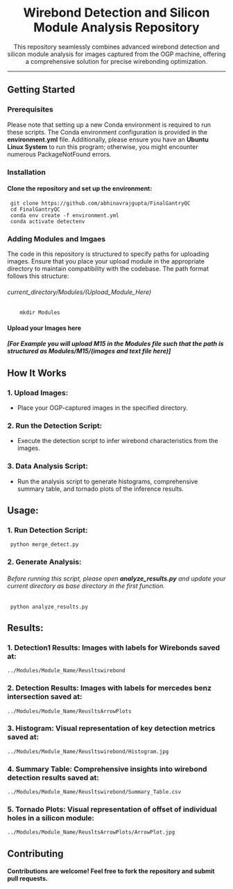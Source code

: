 <div align="center">
  <h1>Wirebond Detection and Silicon Module Analysis Repository</h1>
  <p>This repository seamlessly combines advanced wirebond detection and silicon module analysis for images captured from the OGP machine, offering a comprehensive solution for precise wirebonding optimization.</p>
</div>

---

## Getting Started

### Prerequisites
Please note that setting up a new Conda environment is required to run these scripts. The Conda environment configuration is provided in the **environment.yml** file. Additionally, please ensure you have an **Ubuntu Linux System** to run this program; otherwise, you might encounter numerous PackageNotFound errors.

### Installation
#### Clone the repository and set up the environment:
     git clone https://github.com/abhinavrajgupta/FinalGantryQC
     cd FinalGantryQC
     conda env create -f environment.yml
     conda activate detectenv

### Adding Modules and Imgaes
The code in this repository is structured to specify paths for uploading images. Ensure that you place your upload module in the appropriate directory to maintain compatibility with the codebase. The path format follows this structure: 
######  current_directory/Modules/(Upload_Module_Here)
        mkdir Modules
#### Upload your Images here
##### [For Example you will upload M15 in the Modules file such that the path is structured as Modules/M15/(images and text file here)]

## How It Works
### 1. Upload Images:
  - Place your OGP-captured images in the specified directory.
### 2. Run the Detection Script:
  - Execute the detection script to infer wirebond characteristics from the images.
### 3. Data Analysis Script:
  - Run the analysis script to generate histograms, comprehensive summary table, and tornado plots of the inference results.

## Usage:
### 1. Run Detection Script:
     python merge_detect.py
### 2. Generate Analysis:
###### Before running this script, please open **analyze_results.py** and update your current directory as base directory in the first function.
     python analyze_results.py

## Results:
### 1. Detection1 Results: Images with labels for Wirebonds saved at:
    ../Modules/Module_Name/Reusltswirebond
### 2. Detection Results: Images with labels for mercedes benz intersection saved at:
    ../Modules/Module_Name/ReusltsArrowPlots
### 3. Histogram: Visual representation of key detection metrics saved at:
    ../Modules/Module_Name/Reusltswirebond/Histogram.jpg
### 4. Summary Table: Comprehensive insights into wirebond detection results saved at:
    ../Modules/Module_Name/Reusltswirebond/Summary_Table.csv
### 5. Tornado Plots: Visual representation of offset of individual holes in a silicon module:
    ../Modules/Module_Name/ReusltsArrowPlots/ArrowPlot.jpg
    
## Contributing
#### Contributions are welcome! Feel free to fork the repository and submit pull requests.










<br><br><br> <!-- This will create a gap -->
<br><br><br> <!-- This will create a gap -->





